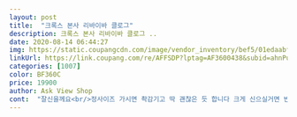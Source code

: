 ```yaml
---
layout: post 
title:  "크록스 본사 리바이바 클로그" 
description: 크록스 본사 리바이바 클로그 ..
date: 2020-08-14 06:44:27 
img: https://static.coupangcdn.com/image/vendor_inventory/bef5/01edaabf15376a053dc87e42a559b0900c965ece950267ce803ee697ed5a.jpg 
linkUrl: https://link.coupang.com/re/AFFSDP?lptag=AF3600438&subid=ahnPublicAsk&pageKey=1153181000&itemId=2140769988&vendorItemId=70139160592&traceid=V0-113-3352df982876c2c5 
categories: [1007] 
color: BF360C 
price: 19900 
author: Ask View Shop 
cont:  "잘신을께요<br/>정사이즈 가시면 촥감기고 딱 괜찮은 듯 합니다 크게 신으실거면 반업 하세요<br/>편하고 사이즈가 커서 좋아요<br/>" 
---
```

